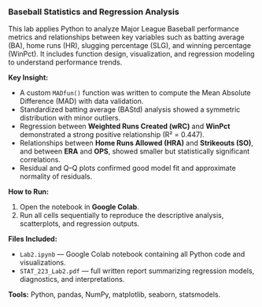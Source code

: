 ### Baseball Statistics and Regression Analysis

This lab applies Python to analyze Major League Baseball performance metrics and relationships between key variables such as batting average (BA), home runs (HR), slugging percentage (SLG), and winning percentage (WinPct). It includes function design, visualization, and regression modeling to understand performance trends.

**Key Insight:**  
- A custom `MADfun()` function was written to compute the Mean Absolute Difference (MAD) with data validation.  
- Standardized batting average (BAStd) analysis showed a symmetric distribution with minor outliers.  
- Regression between **Weighted Runs Created (wRC)** and **WinPct** demonstrated a strong positive relationship (R² = 0.447).  
- Relationships between **Home Runs Allowed (HRA)** and **Strikeouts (SO)**, and between **ERA** and **OPS**, showed smaller but statistically significant correlations.  
- Residual and Q–Q plots confirmed good model fit and approximate normality of residuals.

**How to Run:**  
1. Open the notebook in **Google Colab**.  
2. Run all cells sequentially to reproduce the descriptive analysis, scatterplots, and regression outputs.

**Files Included:**  
- `Lab2.ipynb` — Google Colab notebook containing all Python code and visualizations.  
- `STAT_223_Lab2.pdf` — full written report summarizing regression models, diagnostics, and interpretations.

**Tools:** Python, pandas, NumPy, matplotlib, seaborn, statsmodels.
